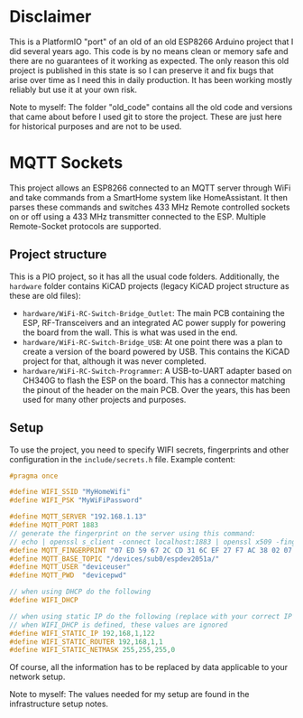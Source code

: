 # Disclaimer

This is a PlatformIO "port" of an old of an old ESP8266 Arduino project that I did several years ago.
This code is by no means clean or memory safe and there are no guarantees of it working as expected. The only reason this old project is published in this state is so I can preserve it and fix bugs that arise over time as I need this in daily production. It has been working mostly reliably but use it at your own risk. 

Note to myself:
The folder "old_code" contains all the old code and versions that came about before I used git to store the project. These are just here for historical purposes and are not to be used. 

# MQTT Sockets

This project allows an ESP8266 connected to an MQTT server through WiFi and take commands from a SmartHome system like HomeAssistant. It then parses these commands and switches 433 MHz Remote controlled sockets on or off using a 433 MHz transmitter connected to the ESP. Multiple Remote-Socket protocols are supported.


## Project structure

This is a PIO project, so it has all the usual code folders. Additionally, the ```hardware``` folder contains KiCAD projects (legacy KiCAD project structure as these are old files):
- ```hardware/WiFi-RC-Switch-Bridge_Outlet```: The main PCB containing the ESP, RF-Transceivers and an integrated AC power supply for powering the board from the wall. This is what was used in the end.
- ```hardware/WiFi-RC-Switch-Bridge_USB```: At one point there was a plan to create a version of the board powered by USB. This contains the KiCAD project for that, although it was never completed.
- ```hardware/WiFi-RC-Switch-Programmer```: A USB-to-UART adapter based on CH340G to flash the ESP on the board. This has a connector matching the pinout of the header on the main PCB. Over the years, this has been used for many other projects and purposes.


## Setup

To use the project, you need to specify WIFI secrets, fingerprints and other configuration in the ```include/secrets.h``` file. Example content:

```c
#pragma once

#define WIFI_SSID "MyHomeWifi"
#define WIFI_PSK "MyWiFiPassword"

#define MQTT_SERVER "192.168.1.13"
#define MQTT_PORT 1883
// generate the fingerprint on the server using this command:
// echo | openssl s_client -connect localhost:1883 | openssl x509 -fingerprint -noout
#define MQTT_FINGERPRINT "07 ED 59 67 2C CD 31 6C EF 27 F7 AC 38 02 07 9C 60 EC FA 0A" // this isn't used at the moment because it didn't work
#define MQTT_BASE_TOPIC "/devices/sub0/espdev2051a/"
#define MQTT_USER "deviceuser"
#define MQTT_PWD  "devicepwd"

// when using DHCP do the following
#define WIFI_DHCP

// when using static IP do the following (replace with your correct IP settings)
// when WIFI_DHCP is defined, these values are ignored
#define WIFI_STATIC_IP 192,168,1,122
#define WIFI_STATIC_ROUTER 192,168,1,1
#define WIFI_STATIC_NETMASK 255,255,255,0


```

Of course, all the information has to be replaced by data applicable to your network setup.

Note to myself:
The values needed for my setup are found in the infrastructure setup notes.

